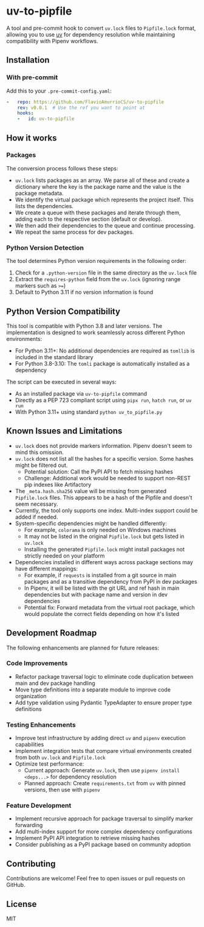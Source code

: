 # uv-to-pipfile

A tool and pre-commit hook to convert `uv.lock` files to `Pipfile.lock` format, allowing you to use [uv](https://github.com/astral-sh/uv) for dependency resolution while maintaining compatibility with Pipenv workflows.

## Installation

<!-- Install from PyPI:

```bash
pip install uv-to-pipfile
```

## Using uv-to-pipfile

### As a CLI Tool

Run directly from the command line:

```bash
# Convert uv.lock to Pipfile.lock in the current directory
uv-to-pipfile

# Specify an output file path
uv-to-pipfile --pipfile-lock custom_path/Pipfile.lock
``` -->

### With pre-commit

Add this to your `.pre-commit-config.yaml`:

```yaml
-   repo: https://github.com/FlavioAmurrioCS/uv-to-pipfile
    rev: v0.0.1  # Use the ref you want to point at
    hooks:
    -   id: uv-to-pipfile
```

## How it works

### Packages

The conversion process follows these steps:

- `uv.lock` lists packages as an array. We parse all of these and create a dictionary where the key is the package name and the value is the package metadata.
- We identify the virtual package which represents the project itself. This lists the dependencies.
- We create a queue with these packages and iterate through them, adding each to the respective section (default or develop).
- We then add their dependencies to the queue and continue processing.
- We repeat the same process for dev packages.

### Python Version Detection

The tool determines Python version requirements in the following order:

1. Check for a `.python-version` file in the same directory as the `uv.lock` file
2. Extract the `requires-python` field from the `uv.lock` (ignoring range markers such as `>=`)
3. Default to Python 3.11 if no version information is found

## Python Version Compatibility

This tool is compatible with Python 3.8 and later versions. The implementation is designed to work seamlessly across different Python environments:

- For Python 3.11+: No additional dependencies are required as `tomllib` is included in the standard library
- For Python 3.8-3.10: The `tomli` package is automatically installed as a dependency

The script can be executed in several ways:
- As an installed package via `uv-to-pipfile` command
- Directly as a PEP 723 compliant script using `pipx run`, `hatch run`, or `uv run`
- With Python 3.11+ using standard `python uv_to_pipfile.py`

## Known Issues and Limitations

- `uv.lock` does not provide markers information. Pipenv doesn't seem to mind this omission.
- `uv.lock` does not list all the hashes for a specific version. Some hashes might be filtered out.
  - Potential solution: Call the PyPI API to fetch missing hashes
  - Challenge: Additional work would be needed to support non-REST pip indexes like Artifactory
- The `_meta.hash.sha256` value will be missing from generated `Pipfile.lock` files. This appears to be a hash of the Pipfile and doesn't seem necessary.
- Currently, the tool only supports one index. Multi-index support could be added if needed.
- System-specific dependencies might be handled differently:
  - For example, `colorama` is only needed on Windows machines
  - It may not be listed in the original `Pipfile.lock` but gets listed in `uv.lock`
  - Installing the generated `Pipfile.lock` might install packages not strictly needed on your platform
- Dependencies installed in different ways across package sections may have different mappings:
  - For example, if `requests` is installed from a git source in main packages and as a transitive dependency from PyPI in dev packages
  - In Pipenv, it will be listed with the git URL and ref hash in main dependencies but with package name and version in dev dependencies
  - Potential fix: Forward metadata from the virtual root package, which would populate the correct fields depending on how it's listed

## Development Roadmap

The following enhancements are planned for future releases:

### Code Improvements
- Refactor package traversal logic to eliminate code duplication between main and dev package handling
- Move type definitions into a separate module to improve code organization
- Add type validation using Pydantic TypeAdapter to ensure proper type definitions

### Testing Enhancements
- Improve test infrastructure by adding direct `uv` and `pipenv` execution capabilities
- Implement integration tests that compare virtual environments created from both `uv.lock` and `Pipfile.lock`
- Optimize test performance:
  - Current approach: Generate `uv.lock`, then use `pipenv install <deps...>` for dependency resolution
  - Planned approach: Create `requirements.txt` from `uv` with pinned versions, then use with `pipenv`

### Feature Development
- Implement recursive approach for package traversal to simplify marker forwarding
- Add multi-index support for more complex dependency configurations
- Implement PyPI API integration to retrieve missing hashes
- Consider publishing as a PyPI package based on community adoption

## Contributing

Contributions are welcome! Feel free to open issues or pull requests on GitHub.

## License

MIT
